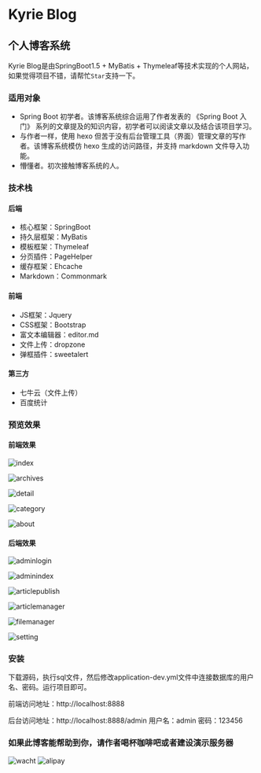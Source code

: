# Kyrie Blog
## 个人博客系统
Kyrie Blog是由SpringBoot1.5 + MyBatis + Thymeleaf等技术实现的个人网站，如果觉得项目不错，请帮忙`Star`支持一下。
### 适用对象
* Spring Boot 初学者。该博客系统综合运用了作者发表的 《Spring Boot 入门》 系列的文章提及的知识内容，初学者可以阅读文章以及结合该项目学习。
* 与作者一样，使用 hexo 但苦于没有后台管理工具（界面）管理文章的写作者。该博客系统模仿 hexo 生成的访问路径，并支持 markdown 文件导入功能。
* 懵懂者。初次接触博客系统的人。
### 技术栈
#### 后端
* 核心框架：SpringBoot
* 持久层框架：MyBatis
* 模板框架：Thymeleaf
* 分页插件：PageHelper
* 缓存框架：Ehcache
* Markdown：Commonmark

#### 前端
* JS框架：Jquery
* CSS框架：Bootstrap
* 富文本编辑器：editor.md
* 文件上传：dropzone
* 弹框插件：sweetalert

#### 第三方
* 七牛云（文件上传）
* 百度统计

### 预览效果
#### 前端效果
![index](http://caozongpeng.oss-cn-shenzhen.aliyuncs.com/image/blog/index.png)

![archives](http://caozongpeng.oss-cn-shenzhen.aliyuncs.com/image/blog/archives.png)

![detail](http://caozongpeng.oss-cn-shenzhen.aliyuncs.com/image/blog/detail.png)

![category](http://caozongpeng.oss-cn-shenzhen.aliyuncs.com/image/blog/category.png)

![about](http://caozongpeng.oss-cn-shenzhen.aliyuncs.com/image/blog/about.png)

#### 后端效果
![adminlogin](http://caozongpeng.oss-cn-shenzhen.aliyuncs.com/image/blog/adminlogin.png)

![adminindex](http://caozongpeng.oss-cn-shenzhen.aliyuncs.com/image/blog/adminindex.png)

![articlepublish](http://caozongpeng.oss-cn-shenzhen.aliyuncs.com/image/blog/articlepublish.png)

![articlemanager](http://caozongpeng.oss-cn-shenzhen.aliyuncs.com/image/blog/articlemanager.png)

![filemanager](http://caozongpeng.oss-cn-shenzhen.aliyuncs.com/image/blog/filemanager.png)

![setting](http://caozongpeng.oss-cn-shenzhen.aliyuncs.com/image/blog/setting.png)

### 安装
下载源码，执行sql文件，然后修改application-dev.yml文件中连接数据库的用户名、密码。运行项目即可。

前端访问地址：http://localhost:8888

后台访问地址：http://localhost:8888/admin 用户名：admin 密码：123456

###  如果此博客能帮助到你，请作者喝杯咖啡吧或者建设演示服务器
![wacht](https://caozongpeng.oss-cn-shenzhen.aliyuncs.com/image/github/wacht1.jpg)
![alipay](https://caozongpeng.oss-cn-shenzhen.aliyuncs.com/image/github/alipay1.jpg)